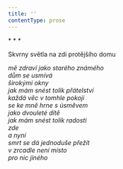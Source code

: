 ```yaml
---
title: ''
contentType: prose
---
```


<section>

\* \* \*

Skvrny světla na zdi protějšího domu

_mě zdraví jako starého známého  
dům se usmívá  
širokými okny  
jak mám snést tolik přátelství  
každá věc v tomhle pokoji  
se ke mně hrne s úsměvem  
jako dvouleté dítě  
jak mám snést tolik radosti  
zde  
a nyní  
smrt se dá jednoduše přežít  
v zrcadle není místo  
pro nic jiného_

</section>
